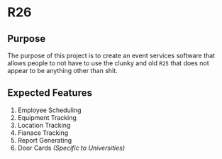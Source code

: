 # R26
## Purpose
The purpose of this project is to create an event services software that allows people to not have to use the clunky and old `R25` that does not appear to be anything other than shit.

## Expected Features
1. Employee Scheduling
2. Equipment Tracking
3. Location Tracking
4. Fianace Tracking
5. Report Generating
6. Door Cards *(Specific to Universities)*
